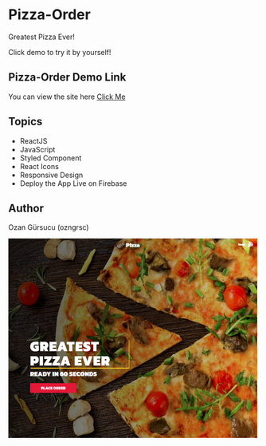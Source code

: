 # Pizza-Order

Greatest Pizza Ever!

Click demo to try it by yourself!

## Pizza-Order Demo Link

You can view the site here
[Click Me](https://pizza-order-ozngrsc.web.app/)

## Topics

- ReactJS
- JavaScript
- Styled Component
- React Icons
- Responsive Design
- Deploy the App Live on Firebase



## Author

Ozan Gürsucu (ozngrsc)

<img src="src/images/screenshot.png"  width= 500px height= 400px>

